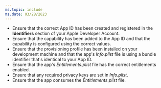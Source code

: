```yaml
---
ms.topic: include
ms.date: 03/28/2023
---
```


- Ensure that the correct App ID has been created and registered in the **Identifiers** section of your Apple Developer Account.
- Ensure that the capability has been added to the App ID and that the capability is configured using the correct values.
- Ensure that the provisioning profile has been installed on your development machine and that the app's *Info.plist* file is using a bundle identifier that's identical to your App ID.
- Ensure that the app's *Entitlements.plist* file has the correct entitlements enabled.
- Ensure that any required privacy keys are set in *Info.plist*.
- Ensure that the app consumes the *Entitlements.plist* file.
